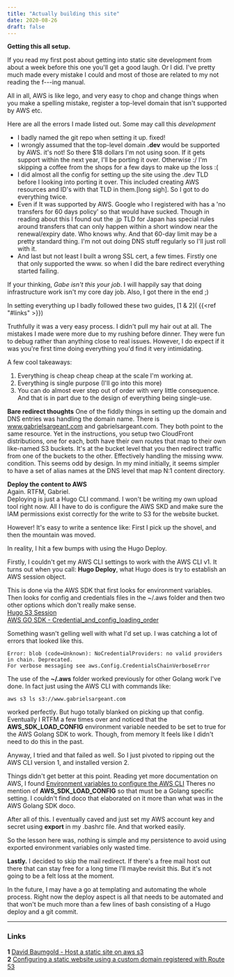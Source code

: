 ```yaml
---
title: "Actually building this site"
date: 2020-08-26
draft: false
---
```


**Getting this all setup.**

If you read my first post about getting into static site development from about a week before this one you'll get a good laugh. Or I did. I've pretty much made every mistake I could and most of those are related to my not reading the f---ing manual.

All in all, AWS is like lego, and very easy to chop and change things when you make a spelling mistake, register a top-level domain that isn't supported by AWS etc. 

Here are all the errors I made listed out. Some may call this *development*

* I badly named the git repo when setting it up. fixed!
* I wrongly assumed that the top-level domain **.dev** would be supported by AWS. it's not! So there $18 dollars I'm not using soon. If it gets support within the next year, I'll be porting it over. Otherwise :/ I'm skipping a coffee from the shops for a few days to make up the loss :(
* I did almost all the config for setting up the site using the .dev TLD before I looking into porting it over. This included creating AWS resources and ID's with that TLD in them.[long sigh]. So I got to do everything twice. 
* Even if It was supported by AWS. Google who I registered with has a 'no transfers for 60 days policy' so that would have sucked. Though in reading about this I found out the .jp TLD for Japan has special rules around transfers that can only happen within a short window near the renewal/expiry date. Who knows why. And that 60-day limit may be a pretty standard thing. I'm not out doing DNS stuff regularly so I'll just roll with it.
* And last but not least I built a wrong SSL cert, a few times. Firstly one that only supported the www. so when I did the bare redirect everything started failing.

If your thinking, *Gabe isn't this your job*. I will happily say that doing infrastructure work isn't my core day job. Also, I got there in the end ;)

In setting everything up I badly followed these two guides, [1 & 2]( 
{{<ref "#links" >}})

Truthfully it was a very easy process. I didn't pull my hair out at all. The mistakes I made were more due to my rushing before dinner. They were fun to debug rather than anything close to real issues. However, I do expect if it was you're first time doing everything you'd find it very intimidating.

A few cool takeaways:

1. Everything is cheap cheap cheap at the scale I'm working at.
1. Everything is single purpose (I'll go into this more)
1. You can do almost ever step out of order with very little consequence. And that is in part due to the design of everything being single-use.


**Bare redirect thoughts**
One of the fiddly things in setting up the domain and DNS entries was handling the domain name.
There is www.gabrielsargeant.com and gabrielsargeant.com. 
They both point to the same resource. Yet in the instructions, you setup two CloudFront distributions, one for each, both have their own routes that map to their own like-named S3 buckets. It's at the bucket level that you then redirect traffic from one of the buckets to the other. Effectively handling the missing www. condition.
This seems odd by design. In my mind initially, it seems simpler to have a set of alias names at the DNS level that map N:1 content directory. 

**Deploy the content to AWS**  
Again. RTFM, Gabriel.   
Deploying is just a Hugo CLI command. I won't be writing my own upload tool right now.
All I have to do is configure the AWS SKD and make sure the IAM permissions exist correctly for the write to S3 for the website bucket. 

However! It's easy to write a sentence like: First I pick up the shovel, and then the mountain was moved. 

In reality, I hit a few bumps with using the Hugo Deploy.  

Firstly, I couldn't get my AWS CLI settings to work with the AWS CLI v1. It turns out when you call: **Hugo Deploy**, what Hugo does is try to establish an AWS session object. 

This is done via the AWS SDK that first looks for environment variables. Then looks for config and credentials files in the ~/.aws folder and then two other options which don't really make sense.  
[Hugo S3 Session](https://gocloud.dev/howto/blob/#s3)  
[AWS GO SDK - Credential_and_config_loading_order](https://docs.aws.amazon.com/sdk-for-go/api/aws/session/#hdr-Credential_and_config_loading_order)

Something wasn't gelling well with what I'd set up. I was catching a lot of errors that looked like this.

```
Error: blob (code=Unknown): NoCredentialProviders: no valid providers in chain. Deprecated.
For verbose messaging see aws.Config.CredentialsChainVerboseError
```

The use of the **~/.aws** folder worked previously for other Golang work I've done. In fact just using the AWS CLI with commands like:

```
aws s3 ls s3://www.gabrielsargeant.com
```
worked perfectly. But hugo totally blanked on picking up that config. 
Eventually I RTFM a few times over and noticed that the **AWS_SDK_LOAD_CONFIG** environment variable needed to be set to true for the AWS Golang SDK to work. 
Though, from memory It feels like I didn't need to do this in the past.

Anyway, I tried and that failed as well. So I just pivoted to ripping out the AWS CLI version 1, and installed version 2. 

Things didn't get better at this point.
Reading yet more documentation on AWS, I found 
[Environment variables to configure the AWS CLI](https://docs.aws.amazon.com/cli/latest/userguide/cli-configure-envvars.html) Theres no mention of **AWS_SDK_LOAD_CONFIG** so that must be a Golang specific setting. I couldn't find doco that elaborated on it more than what was in the AWS Golang SDK doco.

After all of this. I eventually caved and just set my AWS account key and secret using **export** in my .bashrc file. And that worked easily.

So the lesson here was, nothing is simple and my persistence to avoid using exported environment variables only wasted time.


**Lastly.**
I decided to skip the mail redirect. If there's a free mail host out there that can stay free for a long time I'll maybe revisit this. But it's not going to be a felt loss at the moment.

In the future, I may have a go at templating and automating the whole process. Right now the deploy aspect is all that needs to be automated and that won't be much more than a few lines of bash consisting of a Hugo deploy and a git commit. 

___
### Links

**1** [David Baumgold - Host a static site on aws s3](https://www.davidbaumgold.com/tutorials/host-static-site-aws-s3-cloudfront/)  
**2** [Configuring a static website using a custom domain registered with Route 53 ](https://docs.aws.amazon.com/AmazonS3/latest/dev/website-hosting-custom-domain-walkthrough.html)



